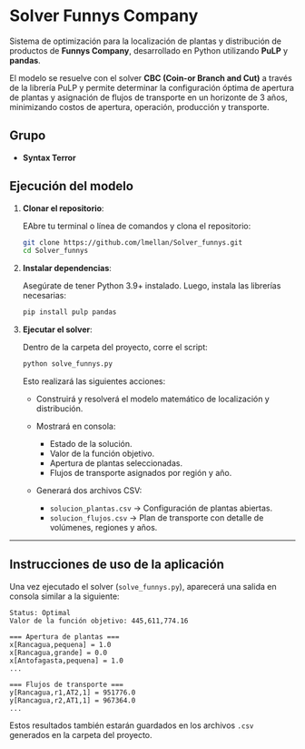 
# Solver Funnys Company

Sistema de optimización para la localización de plantas y distribución de productos de **Funnys Company**, desarrollado en Python utilizando **PuLP** y **pandas**.  

El modelo se resuelve con el solver **CBC (Coin-or Branch and Cut)** a través de la librería PuLP y permite determinar la configuración óptima de apertura de plantas y asignación de flujos de transporte en un horizonte de 3 años, minimizando costos de apertura, operación, producción y transporte.


## Grupo 
* **Syntax Terror**
 

## Ejecución del modelo

1. **Clonar el repositorio**:

   EAbre tu terminal o línea de comandos y clona el repositorio:

   ```bash
   git clone https://github.com/lmellan/Solver_funnys.git
   cd Solver_funnys
   ````

2. **Instalar dependencias**:

   Asegúrate de tener Python 3.9+ instalado. Luego, instala las librerías necesarias:

   ```bash
   pip install pulp pandas
   ```

3. **Ejecutar el solver**:

   Dentro de la carpeta del proyecto, corre el script:

   ```bash
   python solve_funnys.py
   ```

   Esto realizará las siguientes acciones:

   * Construirá y resolverá el modelo matemático de localización y distribución.
   * Mostrará en consola:

     * Estado de la solución.
     * Valor de la función objetivo.
     * Apertura de plantas seleccionadas.
     * Flujos de transporte asignados por región y año.
   * Generará dos archivos CSV:
     * `solucion_plantas.csv` → Configuración de plantas abiertas.
     * `solucion_flujos.csv` → Plan de transporte con detalle de volúmenes, regiones y años.

---

## Instrucciones de uso de la aplicación

Una vez ejecutado el solver (`solve_funnys.py`), aparecerá una salida en consola similar a la siguiente:

```
Status: Optimal
Valor de la función objetivo: 445,611,774.16

=== Apertura de plantas ===
x[Rancagua,pequena] = 1.0
x[Rancagua,grande] = 0.0
x[Antofagasta,pequena] = 1.0
...

=== Flujos de transporte ===
y[Rancagua,r1,AT2,1] = 951776.0
y[Rancagua,r2,AT1,1] = 967364.0
...
```

Estos resultados también estarán guardados en los archivos `.csv` generados en la carpeta del proyecto.

 
 
